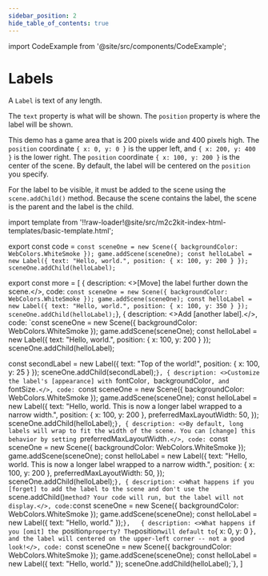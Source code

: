 ```yaml
---
sidebar_position: 2
hide_table_of_contents: true
---
```


import CodeExample from '@site/src/components/CodeExample';

# Labels

A `Label` is text of any length.

The `text` property is what will be shown. The `position` property is where the label will be shown.

This demo has a game area that is 200 pixels wide and 400 pixels high. The `position` coordinate `{ x: 0, y: 0 }` is the upper left, and `{ x: 200, y: 400 }` is the lower right. The `position` coordinate `{ x: 100, y: 200 }` is the center of the scene. By default, the label will be centered on the `position` you specify.

For the label to be visible, it must be added to the scene using the `scene.addChild()` method. Because the scene contains the label, the scene is the parent and the label is the child.

import template from '!!raw-loader!@site/src/m2c2kit-index-html-templates/basic-template.html';

export const code = `const sceneOne = new Scene({ backgroundColor: WebColors.WhiteSmoke });
game.addScene(sceneOne);
const helloLabel = new Label({ text: "Hello, world.", position: { x: 100, y: 200 } });
sceneOne.addChild(helloLabel);`

export const more = [
{ description: <>[Move] the label further down the scene.</>,
code: `const sceneOne = new Scene({ backgroundColor: WebColors.WhiteSmoke });
game.addScene(sceneOne);
const helloLabel = new Label({ text: "Hello, world.", position: { x: 100, y: 350 } });
sceneOne.addChild(helloLabel);`},
{ description: <>Add [another label].</>,
code: `const sceneOne = new Scene({ backgroundColor: WebColors.WhiteSmoke });
game.addScene(sceneOne);
const helloLabel = new Label({ text: "Hello, world.", position: { x: 100, y: 200 } });
sceneOne.addChild(helloLabel);
 
const secondLabel = new Label({ text: "Top of the world!",
position: { x: 100, y: 25 } });
sceneOne.addChild(secondLabel);`},
{ description: <>Customize the label's [appearance] with `fontColor`, `backgroundColor`, and `fontSize`.</>,
code: `const sceneOne = new Scene({ backgroundColor: WebColors.WhiteSmoke });
game.addScene(sceneOne);
const helloLabel = new Label({
    text: "Hello, world. This is now a longer label wrapped to a narrow width.",
    position: { x: 100, y: 200 },
    preferredMaxLayoutWidth: 50,
});
sceneOne.addChild(helloLabel);`},
{ description: <>By default, long labels will wrap to fit the width of the scene. You can [change] this behavior by setting `preferredMaxLayoutWidth`.</>,
code: `const sceneOne = new Scene({ backgroundColor: WebColors.WhiteSmoke });
game.addScene(sceneOne);
const helloLabel = new Label({
    text: "Hello, world. This is now a longer label wrapped to a narrow width.",
    position: { x: 100, y: 200 },
    preferredMaxLayoutWidth: 50,
});
sceneOne.addChild(helloLabel);`},
{ description: <>What happens if you [forget] to add the label to the scene and don't use the `scene.addChild()` method? Your code will run, but the label will not display.</>,
code: `const sceneOne = new Scene({ backgroundColor: WebColors.WhiteSmoke });
game.addScene(sceneOne);
const helloLabel = new Label({ text: "Hello, world." });`},  
 { description: <>What happens if you [omit] the `position` property? The `position` will default to `&#123; x: 0, y: 0 &#125;`, and the label will centered on the upper-left corner -- not a good look!</>,
code: `const sceneOne = new Scene({ backgroundColor: WebColors.WhiteSmoke });
game.addScene(sceneOne);
const helloLabel = new Label({ text: "Hello, world." });
sceneOne.addChild(helloLabel);`},
]

<CodeExample code={code} more={more} template={template}/>
